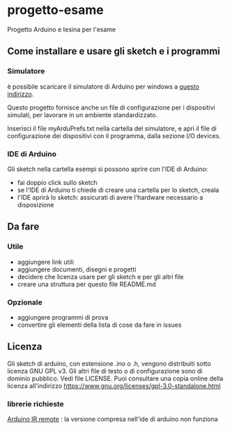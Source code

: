 # progetto-esame
Progetto Arduino e tesina per l'esame

## Come installare e usare gli sketch e i programmi
### Simulatore
è possibile scaricare il simulatore di Arduino per windows a [questo indirizzo](https://www.sites.google.com/site/unoardusim/services).

Questo progetto fornisce anche un file di configurazione per i dispositivi simulati, per lavorare in un ambiente standardizzato.

Inserisci il file myArduPrefs.txt nella cartella del simulatore, e apri il file di configurazione dei dispositivi con il programma, dalla sezione I/O devices.

### IDE di Arduino
Gli sketch nella cartella esempi si possono aprire con l'IDE di Arduino:
* fai doppio click sullo sketch
* se l'IDE di Arduino ti chiede di creare una cartella per lo sketch, creala
* l'IDE aprirà lo sketch: assicurati di avere l'hardware necessario a disposizione

## Da fare
### Utile
* aggiungere link utili
* aggiungere documenti, disegni e progetti
* decidere che licenza usare per gli sketch e per gli altri file
* creare una struttura per questo file README.md

### Opzionale
* aggiungere programmi di prova
* convertire gli elementi della lista di cose da fare in issues

## Licenza
Gli sketch di arduino, con estensione .ino o .h, vengono distribuiti sotto licenza GNU GPL v3.
Gli altri file di testo o di configurazione sono di dominio pubblico.
Vedi file LICENSE. Puoi consultare una copia online della licenza all'indirizzo https://www.gnu.org/licenses/gpl-3.0-standalone.html

### librerie richieste
[Arduino IR remote](https://github.com/z3t0/Arduino-IRremote) : la versione compresa nell'ide di arduino non funziona
